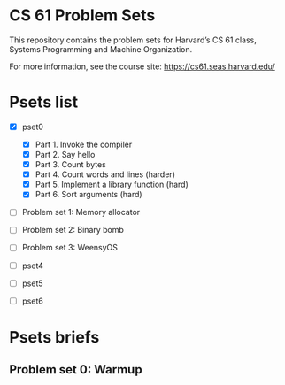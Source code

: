 CS 61 Problem Sets
==================

This repository contains the problem sets for Harvard’s CS 61 class, Systems
Programming and Machine Organization.

For more information, see the course site:
https://cs61.seas.harvard.edu/

# Psets list 
- [x] pset0 
    - [x] Part 1. Invoke the compiler
    - [x] Part 2. Say hello
    - [x] Part 3. Count bytes
    - [x] Part 4. Count words and lines (harder)
    - [x] Part 5. Implement a library function (hard)
    - [x] Part 6. Sort arguments (hard)
- [ ] Problem set 1: Memory allocator
- [ ] Problem set 2: Binary bomb
- [ ] Problem set 3: WeensyOS
- [ ] pset4 
- [ ] pset5  
- [ ] pset6 


# Psets briefs 

## Problem set 0: Warmup